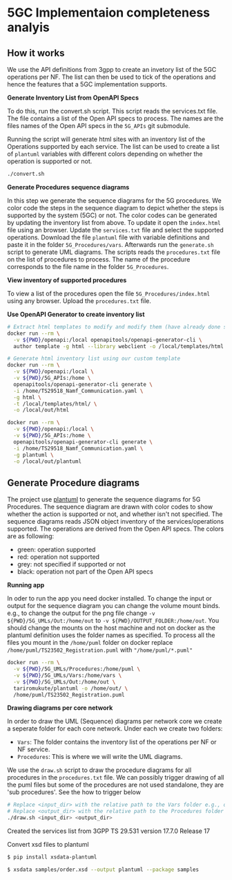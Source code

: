# 5GC Implementaion completeness analyis

## How it works

We use the API definitions from 3gpp to create an invetory list of the 5GC operations per NF. The list can then be used to tick of the operations and hence the features that a 5GC implementation supports.

**Generate Inventory List from OpenAPI Specs**

To do this, run the convert.sh script. This script reads the services.txt file. The file contains a list of the Open API specs to process. The names are the files names of the Open API specs in the `5G_APIs` git submodule.

Running the script will generate html sites with an inventory list of the Operations supported by each service. The list can be used to create a list of `plantuml` variables with different colors depending on whether the operation is supported or not.

```bash
./convert.sh
```

**Generate Procedures sequence diagrams**

In this step we generate the sequence diagrams for the 5G procedures. We color code the steps in the sequence diagram to depict whether the steps is supported by the system (5GC) or not. The color codes can be generated by updating the inventory list from above. To update it open the `index.html` file using an browser. Update the `services.txt` file and select the supported operations. Download the file `plantuml` file with variable definitions and paste it in the folder `5G_Procedures/vars`. Afterwards run the `generate.sh` script to generate UML diagrams. The scripts reads the `procedures.txt` file on the list of procedures to process. The name of the procedure corresponds to the file name in the folder `5G_Procedures`.

**View inventory of supported procedures**

To view a list of the procedures open the file `5G_Procedures/index.html` using any browser. Upload the `procedures.txt` file.

**Use OpenAPI Generator to create inventory list**
```bash
# Extract html templates to modify and modify them (have already done so, see sample/templates/html)
docker run --rm \
  -v ${PWD}/openapi:/local openapitools/openapi-generator-cli \
  author template -g html --library webclient -o /local/templates/html

# Generate html inventory list using our custom template
docker run --rm \
  -v ${PWD}/openapi:/local \
  -v ${PWD}/5G_APIs:/home \
  openapitools/openapi-generator-cli generate \
  -i /home/TS29518_Namf_Communication.yaml \
  -g html \
  -t /local/templates/html/ \
  -o /local/out/html

docker run --rm \
  -v ${PWD}/openapi:/local \
  -v ${PWD}/5G_APIs:/home \
  openapitools/openapi-generator-cli generate \
  -i /home/TS29518_Namf_Communication.yaml \
  -g plantuml \
  -o /local/out/plantuml
```

## Generate Procedure diagrams

The project use [plantuml](https://plantuml.com) to generate the sequence diagrams for 5G Procedures. The sequence diagram are drawn with color codes to show whether the action is supported or not, and whether isn't not specified. The sequence diagrams reads JSON object inventory of the services/operations supported. The operations are derived from the Open API specs. The colors are as following:

- green: operation supported
- red: operation not supported
- grey: not specified if supported or not
- black: operation not part of the Open API specs

**Running app**

In oder to run the app you need docker installed. To change the input or output for the sequence diagram you can change the volume mount binds. e.g., to change the output for the png file change `-v ${PWD}/5G_UMLs/Out:/home/out` to `-v ${PWD}/OUTPUT_FOLDER:/home/out`. You should change the mounts on the host machine and not on docker as the plantuml definition uses the folder names as specified. To process all the files you mount in the `/home/puml` folder on docker replace `/home/puml/TS23502_Registration.puml` with `"/home/puml/*.puml"`

```bash
docker run --rm \
  -v ${PWD}/5G_UMLs/Procedures:/home/puml \
  -v ${PWD}/5G_UMLs/Vars:/home/vars \
  -v ${PWD}/5G_UMLs/Out:/home/out \
  tariromukute/plantuml -o /home/out/ \
  /home/puml/TS23502_Registration.puml
```

**Drawing diagrams per core network**

In order to draw the UML (Sequence) diagrams per network core we create a seperate folder for each core network. Under each we create two folders:
- `Vars`: The folder contains the inventory list of the operations per NF or NF service.
- `Procedures`: This is where we will write the UML diagrams.

We use the `draw.sh` script to draw the procedure diagrams for all procedures in the `procedures.txt` file. We can possibly trigger drawing of all the puml files but some of the procedures are not used standalone, they are 'sub procedures'. See the how to trigger below

```bash
# Replace <input_dir> with the relative path to the Vars folder e.g., oai-cn5g/Vars
# Replace <output_dir> with the relative path to the Procedures folder e.g., oai-cn5g/Procedures
./draw.sh <input_dir> <output_dir>
```

Created the services list from 3GPP TS 29.531 version 17.7.0 Release 17

Convert xsd files to plantuml

```bash
$ pip install xsdata-plantuml

$ xsdata samples/order.xsd --output plantuml --package samples
```